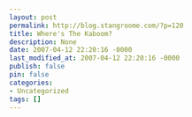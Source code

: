 ```yaml
---
layout: post
permalink: http://blog.stangroome.com/?p=120
title: Where's The Kaboom?
description: None
date: 2007-04-12 22:20:16 -0000
last_modified_at: 2007-04-12 22:20:16 -0000
publish: false
pin: false
categories:
- Uncategorized
tags: []
---
```

<![CDATA[

My new home office machine has arrived and I am setting myself up for the most pain possible with my chosen configuration. Firstly I am installing Visual Studio 2005 on Vista Business Edition. Microsoft has only just released a patch for Visual Studio on Vista and it [isn't perfect](http://msdn2.microsoft.com/en-us/vstudio/aa964140.aspx "Visual Studio 2005 on Windows Vista Issue List"). Add to that running as a restricted user in Vista which introduces [more problems](http://msdn2.microsoft.com/en-us/vstudio/aa972193.aspx "Visual Studio 2005 on Windows Vista Issue List - Non Admin"). Finally I've chosen the 64-bit edition of Vista which complicates [working with Visual Studio](http://msdn2.microsoft.com/en-us/vstudio/aa964140.aspx#question43 "Code coverage binaries are not marked as 32-bit only causing them to crash on wow64") and [software in general](http://support.microsoft.com/kb/282423 "List of limitations in 64-Bit Windows").

Reading the many articles and forum posts about problems with Vista and 64-bit will discourage most people from trying but so far I've found the experience to be quite pleasant. The first road-block is the need for new Vista 64-bit signed hardware drivers but Windows detected everything but the onboard sound and I was able to very easily find drivers on the HP web site for that. Two vital utilities, [Daemon Tools](http://www.daemon-tools.cc/) and [UltraMon](http://www.realtimesoft.com/ultramon/), are already available with Vista x64 versions.

Vista has streamlined .zip file handling so I don't need any archiving software and the usual problems with new OS burning software are gone because Vista writes to CD and DVD out of the box. The small problem of burning disc images is solved by the free [ISO Recorder](http://isorecorder.alexfeinman.com/), updated for Vista x64. I don't need [MakeMeAdmin](http://blogs.msdn.com/aaron_margosis/archive/2004/07/24/193721.aspx) anymore because Vista's UAC temporary privilege elevation features have solved the problem. And, of course, Microsoft Office works beautifully.

I could rant for hours about the wonders of this new system but there were some issues. I managed to crash Visual Studio while setting the options for the first time but this is an easily avoidable [documented issue](http://msdn2.microsoft.com/en-us/vstudio/aa964140.aspx#question20 "Opening the Add-in/Macros Security option in the Tools dialog will hang Visual Studio") (thanks [Jim](http://www.nervoustych.com/)). I upgraded SQL Server 2005 to SP2 via Vista's built in AutoUpdate tool so I needed to run the [User Provisioning Tool](http://download.microsoft.com/download/2/B/5/2B5E5D37-9B17-423D-BC8F-B11ECD4195B4/ReadmeSQL2005SP2.htm#_windows_vista "Administrator Rights Not Inherited from Windows") manually afterward to be able to connect. Also, a minor annoyance, Windows x64 has a separate Program Files folder for 32-bit and 64-bit applications and some installers were defaulting to the wrong folder.

I'm keeping a list of issues I encounter with Windows in general and developing with Visual Studio and SQL Server. I'll write about my experiences further on this blog as time passes and as I start pushing the boundaries of compatibility. At this point I have no regrets moving to Vista and 64-bit. I sure don't want to go back to either 32-bit or Windows XP and I'd recommend anyone with similar needs to my own to do the same.

]]>
